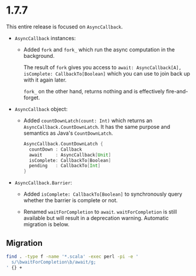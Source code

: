 # 1.7.7

This entire release is focused on `AsyncCallback`.

* `AsyncCallback` instances:

  * Added `fork` and `fork_` which run the async computation in the background.

    The result of `fork` gives you access to `await: AsyncCallback[A], isComplete: CallbackTo[Boolean]` which you can
    use to join back up with it again later.

    `fork_` on the other hand, returns nothing and is effectively fire-and-forget.

* `AsyncCallback` object:

  * Added `countDownLatch(count: Int)` which returns an `AsyncCallback.CountDownLatch`.
    It has the same purpose and semantics as Java's `CountDownLatch`.

    ```scala
    AsyncCallback.CountDownLatch {
      countDown : Callback
      await     : AsyncCallback[Unit]
      isComplete: CallbackTo[Boolean]
      pending   : CallbackTo[Int]
    }
    ```

* `AsyncCallback.Barrier`:

  * Added `isComplete: CallbackTo[Boolean]` to synchronously query whether the barrier is complete or not.

  * Renamed `waitForCompletion` to `await`.
    `waitForCompletion` is still available but will result in a deprecation warning.
    Automatic migration is below.


## Migration

```sh
find . -type f -name '*.scala' -exec perl -pi -e '
  s/\bwaitForCompletion\b/await/g;
' {} +
```
